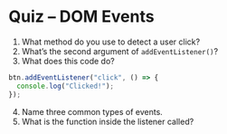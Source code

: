 # Quiz – DOM Events

1. What method do you use to detect a user click?
2. What’s the second argument of `addEventListener()`?
3. What does this code do?
```javascript
btn.addEventListener("click", () => {
  console.log("Clicked!");
});
```
4. Name three common types of events.
5. What is the function inside the listener called?

